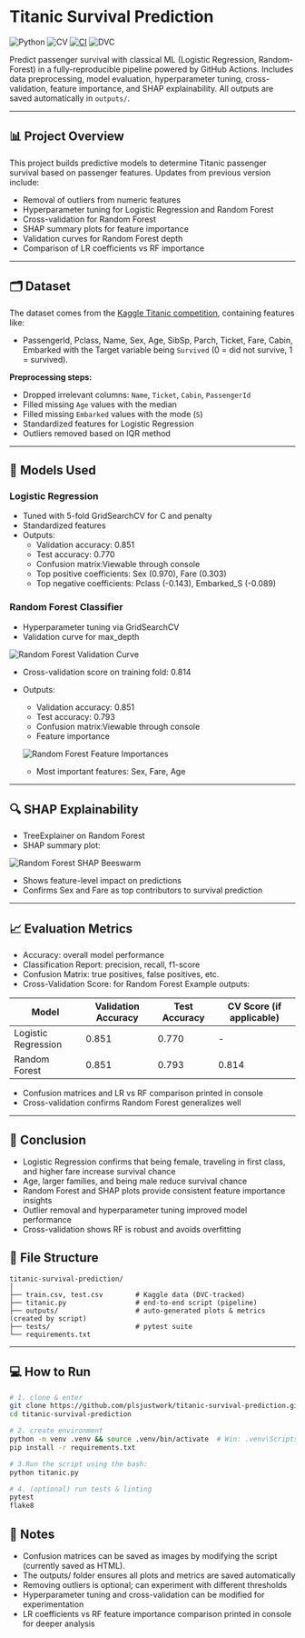 # Titanic Survival Prediction
![Python](https://img.shields.io/badge/python-3.12-blue)
![CV](https://img.shields.io/badge/CV-0.845-blue.svg)
[![CI](https://github.com/plsjustwork/titanic-survival-prediction/workflows/CI/badge.svg)](https://github.com/plsjustwork/titanic-survival-prediction/actions)
![DVC](https://img.shields.io/badge/DVC-2.40+-blue)

Predict passenger survival with classical ML (Logistic Regression, Random-Forest) in a fully-reproducible pipeline powered by GitHub Actions. Includes data preprocessing, model evaluation, hyperparameter tuning, cross-validation, feature importance, and SHAP explainability. All outputs are saved automatically in `outputs/`.

---

## 📊 Project Overview

This project builds predictive models to determine Titanic passenger survival based on passenger features.
Updates from previous version include:

- Removal of outliers from numeric features
- Hyperparameter tuning for Logistic Regression and Random Forest
- Cross-validation for Random Forest
- SHAP summary plots for feature importance
- Validation curves for Random Forest depth
- Comparison of LR coefficients vs RF importance
  
---

## 🗂 Dataset

The dataset comes from the [Kaggle Titanic competition](https://www.kaggle.com/c/titanic/data), containing features like:

- PassengerId, Pclass, Name, Sex, Age, SibSp, Parch, Ticket, Fare, Cabin, Embarked with the Target variable being `Survived` (0 = did not survive, 1 = survived).

**Preprocessing steps:**

- Dropped irrelevant columns: `Name`, `Ticket`, `Cabin`, `PassengerId`
- Filled missing `Age` values with the median
- Filled missing `Embarked` values with the mode (`S`)
- Standardized features for Logistic Regression
- Outliers removed based on IQR method

---

## 🧠 Models Used

### Logistic Regression

- Tuned with 5-fold GridSearchCV for C and penalty
- Standardized features
- Outputs:
  - Validation accuracy: 0.851
  - Test accuracy: 0.770
  - Confusion matrix:Viewable through console
  - Top positive coefficients: Sex (0.970), Fare (0.303)
  - Top negative coefficients: Pclass (-0.143), Embarked_S (-0.089)

### Random Forest Classifier

- Hyperparameter tuning via GridSearchCV
- Validation curve for max_depth
 
![Random Forest Validation Curve](outputs/val_curve_depth.png)

- Cross-validation score on training fold: 0.814
- Outputs:
  - Validation accuracy: 0.851
  - Test accuracy: 0.793
  - Confusion matrix:Viewable through console
  - Feature importance
     
  ![Random Forest Feature Importances](outputs/rf_feature_importance.png)
  
  - Most important features: Sex, Fare, Age
  
---

## 🔍 SHAP Explainability

- TreeExplainer on Random Forest
- SHAP summary plot:
  
![Random Forest SHAP Beeswarm](outputs/shap_beeswarm.png)

- Shows feature-level impact on predictions
- Confirms Sex and Fare as top contributors to survival prediction
  
---

## 📈 Evaluation Metrics

- Accuracy: overall model performance
- Classification Report: precision, recall, f1-score
- Confusion Matrix: true positives, false positives, etc.
- Cross-Validation Score: for Random Forest
Example outputs:

| Model               | Validation Accuracy | Test Accuracy | CV Score (if applicable) |
| ------------------- | ------------------- | ------------- | ------------------------ |
| Logistic Regression | 0.851               | 0.770         | -                        |
| Random Forest       | 0.851               | 0.793         | 0.814                    |

- Confusion matrices and LR vs RF comparison printed in console
- Cross-validation confirms Random Forest generalizes well
  
---

## 📝 Conclusion
- Logistic Regression confirms that being female, traveling in first class, and higher fare increase survival chance
- Age, larger families, and being male reduce survival chance
- Random Forest and SHAP plots provide consistent feature importance insights
- Outlier removal and hyperparameter tuning improved model performance
- Cross-validation shows RF is robust and avoids overfitting

## 📂 File Structure
```
titanic-survival-prediction/
│
├── train.csv, test.csv        # Kaggle data (DVC-tracked)
├── titanic.py                 # end-to-end script (pipeline)
├── outputs/                   # auto-generated plots & metrics (created by script)
├── tests/                     # pytest suite
└── requirements.txt
```
---

## 💻 How to Run

```bash
# 1. clone & enter
git clone https://github.com/plsjustwork/titanic-survival-prediction.git
cd titanic-survival-prediction

# 2. create environment
python -m venv .venv && source .venv/bin/activate  # Win: .venv\Scripts\activate
pip install -r requirements.txt

# 3.Run the script using the bash:
python titanic.py

# 4. (optional) run tests & linting
pytest
flake8
```
## 📌 Notes
- Confusion matrices can be saved as images by modifying the script (currently saved as HTML).
- The outputs/ folder ensures all plots and metrics are saved automatically
- Removing outliers is optional; can experiment with different thresholds
- Hyperparameter tuning and cross-validation can be modified for experimentation
- LR coefficients vs RF feature importance comparison printed in console for deeper analysis
